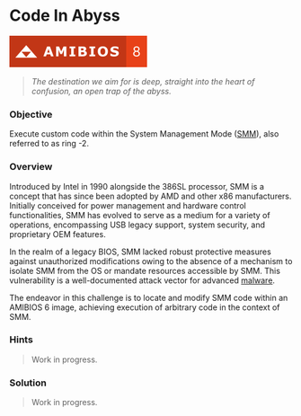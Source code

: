 # Code In Abyss

![AMIBIOS 8]

> _The destination we aim for is deep, straight into the heart of confusion,_
> _an open trap of the abyss._

### Objective

Execute custom code within the System Management Mode ([SMM]), also referred to
as ring -2.

### Overview

Introduced by Intel in 1990 alongside the 386SL processor, SMM is a concept
that has since been adopted by AMD and other x86 manufacturers. Initially
conceived for power management and hardware control functionalities, SMM has
evolved to serve as a medium for a variety of operations, encompassing USB
legacy support, system security, and proprietary OEM features.

In the realm of a legacy BIOS, SMM lacked robust protective measures against
unauthorized modifications owing to the absence of a mechanism to isolate SMM
from the OS or mandate resources accessible by SMM. This vulnerability is a
well-documented attack vector for advanced [malware].

The endeavor in this challenge is to locate and modify SMM code within an
AMIBIOS 6 image, achieving execution of arbitrary code in the context of SMM.

### Hints

> Work in progress.

### Solution

> Work in progress.

<!-- External links -->
[malware]: https://www.microsoft.com/en-us/security/blog/2020/11/12/system-management-mode-deep-dive-how-smm-isolation-hardens-the-platform/
[SMM]: https://wiki.osdev.org/System_Management_Mode

<!-- Included assets -->
[AMIBIOS 8]: ../../../assets/badges/amibios_8.svg